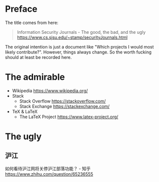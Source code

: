 
# Preface

The title comes from here: 
> Information Security Journals - The good, the bad, and the ugly https://www.cs.sjsu.edu/~stamp/securityJournals.html

The original intention is just a document like "Which projects I would most likely contribute?". However, things always change. So the worth fucking should at least be recorded here.

# The admirable

- Wikipedia https://www.wikipedia.org/
- Stack
  * Stack Overflow https://stackoverflow.com/
  * Stack Exchange https://stackexchange.com/
- TeX & LaTeX
  * The LaTeX Project https://www.latex-project.org/

# The ugly

## 沪江

如何看待沪江网将关停沪江部落功能？ - 知乎 https://www.zhihu.com/question/65236555

